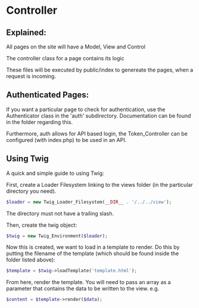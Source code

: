 # Controller
## Explained:
All pages on the site will have a Model, View and Control

The controller class for a page contains its logic

These files will be executed by public/index to genereate the pages, when a request is incoming.

## Authenticated Pages:

If you want a particular page to check for authentication, use the Authenticator class in
the 'auth' subdirectory. Documentation can be found in the folder regarding this.

Furthermore, auth allows for API based login, the Token_Controller can be configured (with index.php)
to be used in an API.

## Using Twig
A quick and simple guide to using Twig:

First, create a Loader Filesystem linking to the views folder (in the particular directory you need).

```php
$loader = new Twig_Loader_Filesystem(__DIR__ . '/../../view');
```
The directory must not have a trailing slash.

Then, create the twig object:

```php
$twig = new Twig_Environment($loader);
```
Now this is created, we want to load in a template to render. Do this by putting the filename of the template (which should be found inside the folder listed above):

```php
$template = $twig->loadTemplate('template.html');
```

From here, render the template. You will need to pass an array as a parameter that contains the data to be written to the view.
e.g. 

```php
$content = $template->render($data);
```

